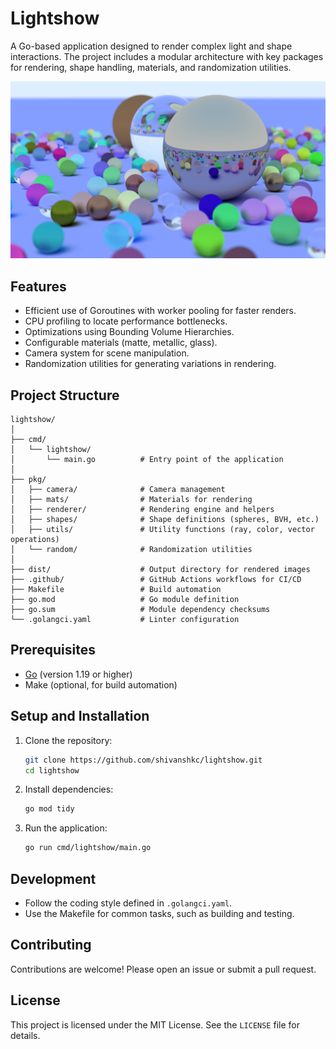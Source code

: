# Lightshow

A Go-based application designed to render complex light and shape interactions. The project includes a modular 
architecture with key packages for rendering, shape handling, materials, and randomization utilities.

![Render](https://github.com/shivanshkc/lightshow/blob/main/showcase/image.jpg)

## Features

- Efficient use of Goroutines with worker pooling for faster renders.
- CPU profiling to locate performance bottlenecks.
- Optimizations using Bounding Volume Hierarchies.
- Configurable materials (matte, metallic, glass).
- Camera system for scene manipulation.
- Randomization utilities for generating variations in rendering.

## Project Structure

```
lightshow/
│
├── cmd/
│   └── lightshow/
│       └── main.go          # Entry point of the application
│
├── pkg/
│   ├── camera/              # Camera management
│   ├── mats/                # Materials for rendering
│   ├── renderer/            # Rendering engine and helpers
│   ├── shapes/              # Shape definitions (spheres, BVH, etc.)
│   ├── utils/               # Utility functions (ray, color, vector operations)
│   └── random/              # Randomization utilities
│
├── dist/                    # Output directory for rendered images
├── .github/                 # GitHub Actions workflows for CI/CD
├── Makefile                 # Build automation
├── go.mod                   # Go module definition
├── go.sum                   # Module dependency checksums
└── .golangci.yaml           # Linter configuration
```

## Prerequisites

- [Go](https://golang.org/) (version 1.19 or higher)
- Make (optional, for build automation)

## Setup and Installation

1. Clone the repository:
   ```sh
   git clone https://github.com/shivanshkc/lightshow.git
   cd lightshow
   ```

2. Install dependencies:
   ```sh
   go mod tidy
   ```

3. Run the application:
   ```sh
   go run cmd/lightshow/main.go
   ```

## Development

- Follow the coding style defined in `.golangci.yaml`.
- Use the Makefile for common tasks, such as building and testing.

## Contributing

Contributions are welcome! Please open an issue or submit a pull request.

## License

This project is licensed under the MIT License. See the `LICENSE` file for details.